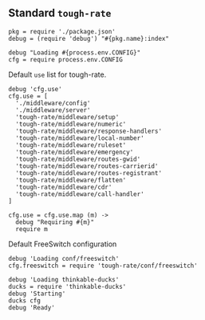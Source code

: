 Standard `tough-rate`
---------------------

    pkg = require './package.json'
    debug = (require 'debug') "#{pkg.name}:index"

    debug "Loading #{process.env.CONFIG}"
    cfg = require process.env.CONFIG

Default `use` list for tough-rate.

    debug 'cfg.use'
    cfg.use = [
      './middleware/config'
      './middleware/server'
      'tough-rate/middleware/setup'
      'tough-rate/middleware/numeric'
      'tough-rate/middleware/response-handlers'
      'tough-rate/middleware/local-number'
      'tough-rate/middleware/ruleset'
      'tough-rate/middleware/emergency'
      'tough-rate/middleware/routes-gwid'
      'tough-rate/middleware/routes-carrierid'
      'tough-rate/middleware/routes-registrant'
      'tough-rate/middleware/flatten'
      'tough-rate/middleware/cdr'
      'tough-rate/middleware/call-handler'
    ]

    cfg.use = cfg.use.map (m) ->
      debug "Requiring #{m}"
      require m

Default FreeSwitch configuration

    debug 'Loading conf/freeswitch'
    cfg.freeswitch = require 'tough-rate/conf/freeswitch'

    debug 'Loading thinkable-ducks'
    ducks = require 'thinkable-ducks'
    debug 'Starting'
    ducks cfg
    debug 'Ready'
